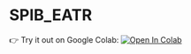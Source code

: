 # SPIB_EATR
👉 Try it out on Google Colab:
[![Open In Colab](https://colab.research.google.com/assets/colab-badge.svg)](https://colab.research.google.com/drive/1hPAoQD56msvaUOmamCuVJuGfrspdh9jz#scrollTo=d07d5011)
